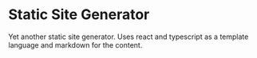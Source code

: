 # Static Site Generator

Yet another static site generator. Uses react and typescript as a template
language and markdown for the content.
